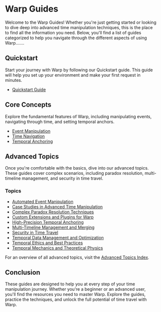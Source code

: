 # Warp Guides

Welcome to the Warp Guides! Whether you're just getting started or looking to dive deep into advanced time manipulation techniques, this is the place to find all the information you need. Below, you'll find a list of guides categorized to help you navigate through the different aspects of using Warp.......

## Quickstart

Start your journey with Warp by following our Quickstart guide. This guide will help you set up your environment and make your first request in minutes.

- [Quickstart Guide](quickstart.md)

## Core Concepts

Explore the fundamental features of Warp, including manipulating events, navigating through time, and setting temporal anchors.

- [Event Manipulation](event-manipulation.md)
- [Time Navigation](time-navigation.md)
- [Temporal Anchoring](temporal-anchoring.md)

## Advanced Topics

Once you're comfortable with the basics, dive into our advanced topics. These guides cover complex scenarios, including paradox resolution, multi-timeline management, and security in time travel. 

### Topics

- [Automated Event Manipulation](advanced-topics/automated-event-manipulation.md)
- [Case Studies in Advanced Time Manipulation](advanced-topics/case-studies-advanced-manipulation.md)
- [Complex Paradox Resolution Techniques](advanced-topics/complex-paradox-resolution.md)
- [Custom Extensions and Plugins for Warp](advanced-topics/custom-extensions-plugins.md)
- [High-Precision Temporal Anchoring](advanced-topics/high-precision-temporal-anchoring.md)
- [Multi-Timeline Management and Merging](advanced-topics/multi-timeline-management.md)
- [Security in Time Travel](advanced-topics/security-in-time-travel.md)
- [Temporal Data Management and Optimization](advanced-topics/temporal-data-management.md)
- [Temporal Ethics and Best Practices](advanced-topics/temporal-ethics-best-practices.md)
- [Temporal Mechanics and Theoretical Physics](advanced-topics/temporal-mechanics.md)

For an overview of all advanced topics, visit the [Advanced Topics Index](advanced-topics/index.md).

## Conclusion

These guides are designed to help you at every step of your time manipulation journey. Whether you're a beginner or an advanced user, you'll find the resources you need to master Warp. Explore the guides, practice the techniques, and unlock the full potential of time travel with Warp.